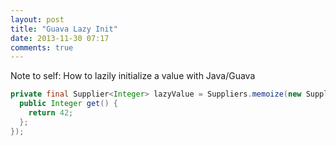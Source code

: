 ```yaml
---
layout: post
title: "Guava Lazy Init"
date: 2013-11-30 07:17
comments: true
---
```

Note to self: How to lazily initialize a value with Java/Guava
``` java
private final Supplier<Integer> lazyValue = Suppliers.memoize(new Supplier<Integer>() { 
  public Integer get() {
    return 42;
  };
});
```

